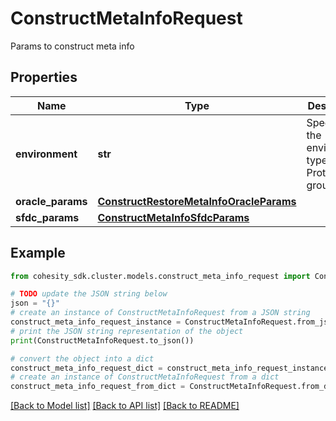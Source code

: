 # ConstructMetaInfoRequest

Params to construct meta info

## Properties

Name | Type | Description | Notes
------------ | ------------- | ------------- | -------------
**environment** | **str** | Specifies the environment type of the Protection group | 
**oracle_params** | [**ConstructRestoreMetaInfoOracleParams**](ConstructRestoreMetaInfoOracleParams.md) |  | [optional] 
**sfdc_params** | [**ConstructMetaInfoSfdcParams**](ConstructMetaInfoSfdcParams.md) |  | [optional] 

## Example

```python
from cohesity_sdk.cluster.models.construct_meta_info_request import ConstructMetaInfoRequest

# TODO update the JSON string below
json = "{}"
# create an instance of ConstructMetaInfoRequest from a JSON string
construct_meta_info_request_instance = ConstructMetaInfoRequest.from_json(json)
# print the JSON string representation of the object
print(ConstructMetaInfoRequest.to_json())

# convert the object into a dict
construct_meta_info_request_dict = construct_meta_info_request_instance.to_dict()
# create an instance of ConstructMetaInfoRequest from a dict
construct_meta_info_request_from_dict = ConstructMetaInfoRequest.from_dict(construct_meta_info_request_dict)
```
[[Back to Model list]](../README.md#documentation-for-models) [[Back to API list]](../README.md#documentation-for-api-endpoints) [[Back to README]](../README.md)



